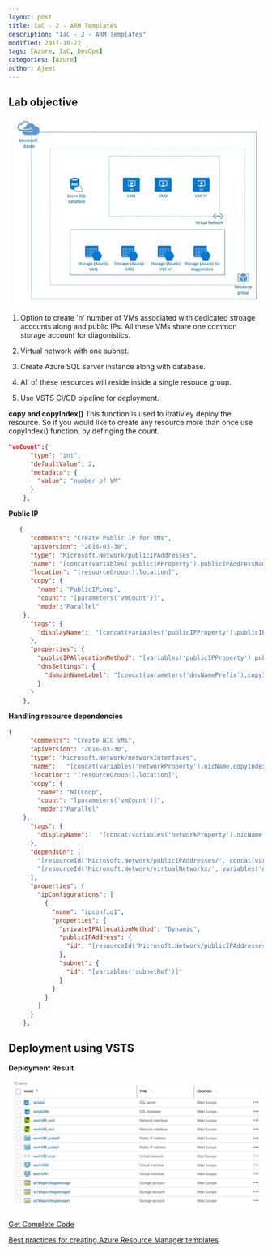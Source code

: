 ```yaml
---
layout: post
title: IaC - 2 - ARM Templates
description: "IaC - 2 - ARM Templates"
modified: 2017-10-22
tags: [Azure, IaC, DevOps]
categories: [Azure]
author: Ajeet
---
```

## Lab objective 

![](/images/posts/iac/iaclab2_arch.JPG)

1. Option to create 'n' number of VMs associated with dedicated stroage accounts along and public IPs. All these VMs share one common storage account for diagonistics.

2.  Virtual network with one subnet. 

3.  Create Azure SQL server instance along with database.

4. All of these resources will reside inside a single resouce group.

5. Use VSTS CI/CD pipeline for deployment.

**copy and copyIndex()**
This function is used to itrativley deploy the resource. So if you would like to create any resource more than once use copyIndex() function, by definging the count.  



```JSON
"vmCount":{
      "type": "int",
      "defaultValue": 2,
      "metadata": {
        "value": "number of VM"
      }
    },
```

**Public IP**

```JSON
   {
      "comments": "Create Public IP for VMs",
      "apiVersion": "2016-03-30",
      "type": "Microsoft.Network/publicIPAddresses",
      "name": "[concat(variables('publicIPProperty').publicIPAddressName,copyIndex())]",
      "location": "[resourceGroup().location]",
      "copy": {
        "name": "PublicIPLoop",
        "count": "[parameters('vmCount')]",
        "mode":"Parallel"
    },
      "tags": {
        "displayName":  "[concat(variables('publicIPProperty').publicIPAddressName,copyIndex())]"
      },
      "properties": {
        "publicIPAllocationMethod": "[variables('publicIPProperty').publicIPAddressType]",
        "dnsSettings": {
          "domainNameLabel": "[concat(parameters('dnsNamePrefix'),copyIndex())]"
        }
      }
    },
```

**Handling resource dependencies**

```JSON
{
      "comments": "Create NIC VMs",
      "apiVersion": "2016-03-30",
      "type": "Microsoft.Network/networkInterfaces",
      "name":   "[concat(variables('networkProperty').nicName,copyIndex())]",    
      "location": "[resourceGroup().location]",
      "copy": {
        "name": "NICLoop",
        "count": "[parameters('vmCount')]",
        "mode":"Parallel"
    },
      "tags": {
        "displayName":   "[concat(variables('networkProperty').nicName,copyIndex())]"       
      },
      "dependsOn": [
        "[resourceId('Microsoft.Network/publicIPAddresses/', concat(variables('publicIPProperty').publicIPAddressName,copyIndex()))]",
        "[resourceId('Microsoft.Network/virtualNetworks/', variables('networkProperty').virtualNetworkName)]"
      ],
      "properties": {
        "ipConfigurations": [
          {
            "name": "ipconfig1",
            "properties": {
              "privateIPAllocationMethod": "Dynamic",
              "publicIPAddress": {
                "id": "[resourceId('Microsoft.Network/publicIPAddresses', concat(variables('publicIPProperty').publicIPAddressName,copyIndex()))]"
              },
              "subnet": {
                "id": "[variables('subnetRef')]"
              }
            }
          }
        ]
      }
    },
```

## Deployment using VSTS

**Deployment Result**

![](/images/posts/iac/Iaclab2.JPG)

[Get Complete Code](https://github.com/AjeetChouksey/IaCLab/tree/master/IaC101_2)

[Best practices for creating Azure Resource Manager templates](https://docs.microsoft.com/en-us/azure/azure-resource-manager/resource-manager-template-best-practices)